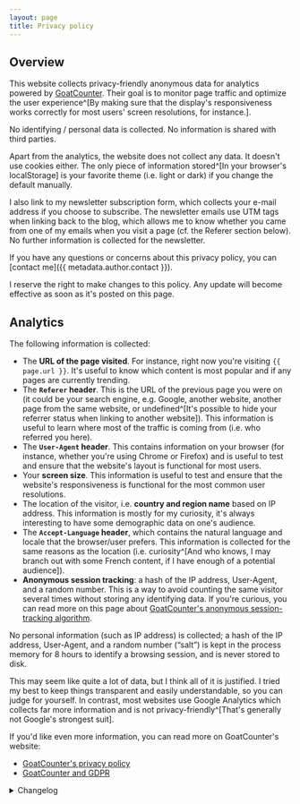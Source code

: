 ```yaml
---
layout: page
title: Privacy policy
---
```


## Overview

This website collects privacy-friendly anonymous data for analytics powered by [GoatCounter](https://www.goatcounter.com/). Their goal is to monitor page traffic and optimize the user experience^[By making sure that the display's responsiveness works correctly for most users' screen resolutions, for instance.].

No identifying / personal data is collected. No information is shared with third parties.

Apart from the analytics, the website does not collect any data. It doesn't use cookies either. The only piece of information stored^[In your browser's localStorage] is your favorite theme (i.e. light or dark) if you change the default manually.

I also link to my newsletter subscription form, which collects your e-mail address if you choose to subscribe. The newsletter emails use UTM tags when linking back to  the blog, which allows me to know whether you came from one of my emails when you visit a page (cf. the Referer section below). No further information is collected for the newsletter.

If you have any questions or concerns about this privacy policy, you can [contact me]({{ metadata.author.contact }}).

I reserve the right to make changes to this policy. Any update will become effective as soon as it's posted on this page.

## Analytics

The following information is collected:

- The **URL of the page visited**. For instance, right now you're visiting `{{ page.url }}`. It's useful to know which content is most popular and if any pages are currently trending.
- The **`Referer` header**. This is the URL of the previous page you were on (it could be your search engine, e.g. Google, another website, another page from the same website, or undefined^[It's possible to hide your referrer status when linking to another website]). This information is useful to learn where most of the traffic is coming from (i.e. who referred you here).
- The **`User-Agent` header**. This contains information on your browser (for instance, whether you're using Chrome or Firefox) and is useful to test and ensure that the website's layout is functional for most users.
- Your **screen size**. This information is useful to test and ensure that the website's responsiveness is functional for the most common user resolutions.
- The location of the visitor, i.e. **country and region name** based on IP address. This information is mostly for my curiosity, it's always interesting to have some demographic data on one's audience.
- The **`Accept-Language` header**, which contains the natural language and locale that the browser/user prefers. This information is collected for the same reasons as the location (i.e. curiosity^[And who knows, I may branch out with some French content, if I have enough of a potential audience]).
- **Anonymous session tracking**: a hash of the IP address, User-Agent, and a random number. This is a way to avoid counting the same visitor several times without storing any identifying data. If you're curious, you can read more on this page about [GoatCounter's anonymous session-tracking algorithm](https://github.com/arp242/goatcounter/blob/master/docs/sessions.markdown#goatcounters-solution).

No personal information (such as IP address) is collected; a hash of the IP address, User-Agent, and a random number (“salt”) is kept in the process memory for 8 hours to identify a browsing session, and is never stored to disk.

This may seem like quite a lot of data, but I think all of it is justified. I tried my best to keep things transparent and easily understandable, so you can judge for yourself. In contrast, most websites use Google Analytics which collects far more information and is not privacy-friendly^[That's generally not Google's strongest suit].

If you'd like even more information, you can read more on GoatCounter's website:

- [GoatCounter's privacy policy](https://www.goatcounter.com/help/privacy)
- [GoatCounter and GDPR](https://www.goatcounter.com/help/gdpr)

<details class="changelog">
  <summary>Changelog</summary>

- **November 12, 2023**: Updated the policy to include the information optionally collected for the newsletter.

</details>